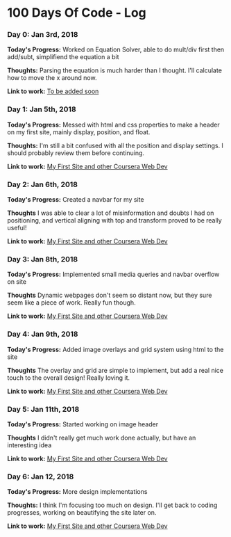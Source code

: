 # 100 Days Of Code - Log

### Day 0: Jan 3rd, 2018

**Today's Progress:** Worked on Equation Solver, able to do mult/div first then add/subt, simplifiend the equation a bit

**Thoughts:** Parsing the equation is much harder than I thought. I'll calculate how to move the x around now.

**Link to work:** [To be added soon](http://www.example.com)

### Day 1: Jan 5th, 2018

**Today's Progress:** Messed with html and css properties to make a header on my first site, mainly display, position, and float.

**Thoughts:** I'm still a bit confused with all the position and display settings. I should probably review them before continuing.

**Link to work:** [My First Site and other Coursera Web Dev](https://github.com/TGlide/Coursera-Web-Development-JHU)

### Day 2: Jan 6th, 2018

**Today's Progress:** Created a navbar for my site

**Thoughts** I was able to clear a lot of misinformation and doubts I had on positioning, and vertical aligning with top and transform proved to be really useful!

**Link to work:** [My First Site and other Coursera Web Dev](https://github.com/TGlide/Coursera-Web-Development-JHU)

### Day 3: Jan 8th, 2018

**Today's Progress:** Implemented small media queries and navbar overflow on site

**Thoughts** Dynamic webpages don't seem so distant now, but they sure seem like a piece of work. Really fun though.

**Link to work:** [My First Site and other Coursera Web Dev](https://github.com/TGlide/Coursera-Web-Development-JHU)

### Day 4: Jan 9th, 2018

**Today's Progress:** Added image overlays and grid system using html to the site

**Thoughts** The overlay and grid are simple to implement, but add a real nice touch to the overall design! Really loving it.

**Link to work:** [My First Site and other Coursera Web Dev](https://github.com/TGlide/Coursera-Web-Development-JHU)

### Day 5: Jan 11th, 2018

**Today's Progress:** Started working on image header

**Thoughts** I didn't really get much work done actually, but have an interesting idea

**Link to work:** [My First Site and other Coursera Web Dev](https://github.com/TGlide/Coursera-Web-Development-JHU)

### Day 6: Jan 12, 2018

**Today's Progress:** More design implementations

**Thoughts:** I think I'm focusing too much on design. I'll get back to coding progresses, working on beautifying the site later on.

**Link to work:** [My First Site and other Coursera Web Dev](https://github.com/TGlide/Coursera-Web-Development-JHU)
